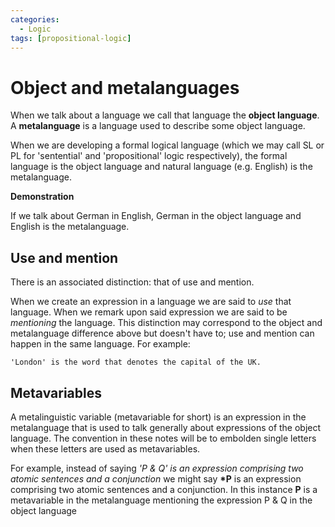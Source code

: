 ```yaml
---
categories:
  - Logic
tags: [propositional-logic]
---
```


# Object and metalanguages

When we talk about a language we call that language the **object language**. A
**metalanguage** is a language used to describe some object language.

When we are developing a formal logical language (which we may call SL or PL for
'sentential' and 'propositional' logic respectively), the formal language is the
object language and natural language (e.g. English) is the metalanguage.

**Demonstration**

If we talk about German in English, German in the object language and English is
the metalanguage.

## Use and mention

There is an associated distinction: that of use and mention.

When we create an expression in a language we are said to _use_ that language.
When we remark upon said expression we are said to be _mentioning_ the language.
This distinction may correspond to the object and metalanguage difference above
but doesn't have to; use and mention can happen in the same language. For
example:

```
'London' is the word that denotes the capital of the UK.
```

## Metavariables

A metalinguistic variable (metavariable for short) is an expression in the
metalanguage that is used to talk generally about expressions of the object
language. The convention in these notes will be to embolden single letters when
these letters are used as metavariables.

For example, instead of saying _'P & Q' is an expression comprising two atomic
sentences and a conjunction_ we might say **\*P** is an expression comprising
two atomic sentences and a conjunction. In this instance **P** is a metavariable
in the metalanguage mentioning the expression P & Q in the object language
